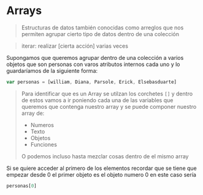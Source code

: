 # Arrays
> Estructuras de datos también conocidas como arreglos que nos permiten agrupar cierto tipo de datos dentro de una colección

>iterar: realizar [cierta acción] varias veces

Supongamos que queremos agrupar dentro de una colección a varios objetos que son personas con varos atributos internos cada uno y lo guardaríamos de la siguiente forma:

```js
var personas = [william, Diana, Parsole, Erick, Elsebasduarte]
```
> Para identificar que es un Array se utilzan los corchetes ```[]``` y dentro de estos vamos a ir poniendo cada una de las variables que queremos que contenga nuestro array y se puede componer nuestro array de:
> * Numeros
> * Texto
> * Objetos
> * Funciones
> 
>O podemos incluso hasta mezclar cosas dentro de el mismo array 

Si se quiere acceder al primero de los elementos recordar que se tiene que empezar desde 0 el primer objeto es el objeto numero 0 en este caso sería 
```js 
personas[0] 
```